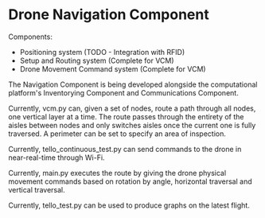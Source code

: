 # Drone Navigation Component

Components:
- Positioning system (TODO - Integration with RFID)
- Setup and Routing system (Complete for VCM)
- Drone Movement Command system (Complete for VCM)

The Navigation Component is being developed alongside the computational platform's Inventorying Component and Communications Component.

Currently, vcm.py can, given a set of nodes, route a path through all nodes, one vertical layer at a time. The route passes through the entirety of the aisles between nodes and only switches aisles once the current one is fully traversed. A perimeter can be set to specify an area of inspection.

Currently, tello_continuous_test.py can send commands to the drone in near-real-time through Wi-Fi.

Currently, main.py executes the route by giving the drone physical movement commands based on rotation by angle, horizontal traversal and vertical traversal.

Currently, tello_test.py can be used to produce graphs on the latest flight.